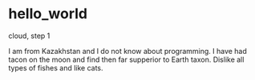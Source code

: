 # hello_world

cloud, step 1 

I am from Kazakhstan and I do not know about programming. 
I have had tacon on the moon and find then far supperior to Earth taxon.
Dislike all types of fishes and like cats.
